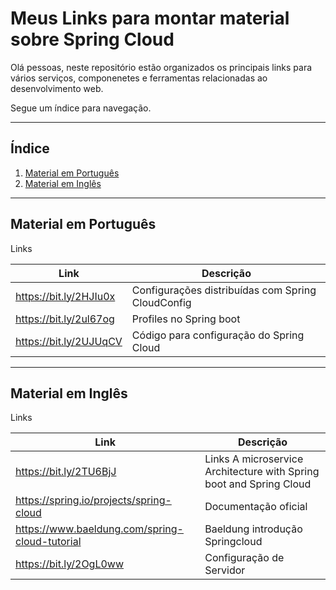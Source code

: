 # Meus Links para montar material sobre Spring Cloud

Olá pessoas, neste repositório estão organizados os principais links para vários serviços, componenetes e ferramentas relacionadas ao desenvolvimento web.

Segue um índice para navegação.

***

## Índice

1. [Material em Português](#material-em-português)
2. [Material em Inglês](#material-em-inglês)
***

## Material em Português

Links 

| Link                                 | Descrição                                  			|
|--------------------------------------|--------------------------------------------------------|
| https://bit.ly/2HJIu0x			   | Configurações distribuídas com Spring CloudConfig      |
| https://bit.ly/2ul67og			   | Profiles no Spring boot								|
| https://bit.ly/2UJUqCV			   | Código para configuração do Spring Cloud				|


***

## Material em Inglês
Links 

| Link                                 				| Descrição                                  							  |	
|---------------------------------------------------|-------------------------------------------------------------------------|
| https://bit.ly/2TU6BjJ			   				| Links A microservice Architecture with Spring boot and Spring Cloud     |
| https://spring.io/projects/spring-cloud			| Documentação oficial												      |
| https://www.baeldung.com/spring-cloud-tutorial	| Baeldung introdução Springcloud										  |
| https://bit.ly/2OgL0ww							| Configuração de Servidor												  |


